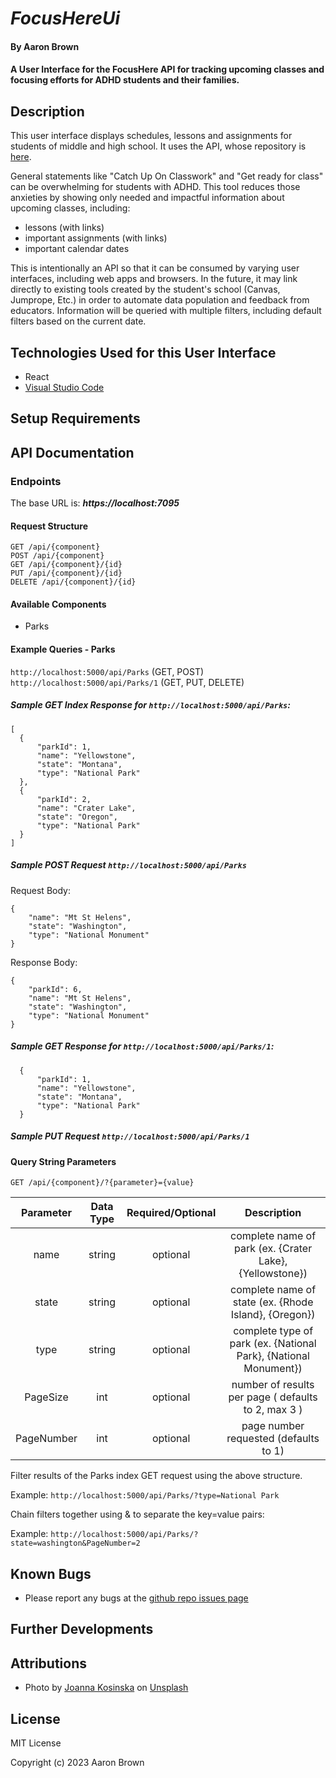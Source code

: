 
# _FocusHereUi_

#### By **Aaron Brown**

#### A User Interface for the FocusHere API for tracking upcoming classes and focusing efforts for ADHD students and their families.

## Description
This user interface displays schedules, lessons and assignments for students of middle and high school.  It uses the API, whose repository is [here](https://github.com/aaronvbrown/FocusHereApi.Solution).

General statements like "Catch Up On Classwork" and "Get ready for class" can be overwhelming for students with ADHD.  This tool reduces those anxieties by showing only needed and impactful information about upcoming classes, including:
  * lessons (with links)
  * important assignments (with links)
  * important calendar dates

This is intentionally an API so that it can be consumed by varying user interfaces, including web apps and browsers.  In the future, it may link directly to existing tools created by the student's school (Canvas, Jumprope, Etc.) in order to automate data population and feedback from educators. Information will be queried with multiple filters, including default filters based on the current date.


## Technologies Used for this User Interface

* React
* [Visual Studio Code](https://code.visualstudio.com/download)



## Setup Requirements


## API Documentation

### Endpoints
The base URL is: ***https://localhost:7095***

#### Request Structure
```
GET /api/{component}
POST /api/{component}
GET /api/{component}/{id}
PUT /api/{component}/{id}
DELETE /api/{component}/{id}
```

#### Available Components
- Parks

#### Example Queries - Parks

```http://localhost:5000/api/Parks``` (GET, POST)
```http://localhost:5000/api/Parks/1``` (GET, PUT, DELETE)

##### Sample GET Index Response for ```http://localhost:5000/api/Parks```:  
```
[
  {
      "parkId": 1,
      "name": "Yellowstone",
      "state": "Montana",
      "type": "National Park"
  },
  {
      "parkId": 2,
      "name": "Crater Lake",
      "state": "Oregon",
      "type": "National Park"
  }
]
```

##### Sample POST Request ```http://localhost:5000/api/Parks``` 


Request Body:
```
{
    "name": "Mt St Helens",
    "state": "Washington",
    "type": "National Monument"
}
```
Response Body:
```
{
    "parkId": 6,
    "name": "Mt St Helens",
    "state": "Washington",
    "type": "National Monument"
}
```

##### Sample GET Response for ```http://localhost:5000/api/Parks/1```:  
```
  {
      "parkId": 1,
      "name": "Yellowstone",
      "state": "Montana",
      "type": "National Park"
  }
```

##### Sample PUT Request ```http://localhost:5000/api/Parks/1``` 


#### Query String Parameters 
```GET /api/{component}/?{parameter}={value}```

| Parameter | Data Type | Required/Optional | Description |
| :---: | :---: | :---: | :---: |
| name | string | optional | complete name of park (ex. {Crater Lake}, {Yellowstone})
| state | string | optional | complete name of state (ex. {Rhode Island}, {Oregon})
| type | string | optional | complete type of park (ex. {National Park}, {National Monument})
| PageSize | int | optional | number of results per page ( defaults to 2, max 3 )
| PageNumber | int | optional | page number requested (defaults to 1)

Filter results of the Parks index GET request using the above structure.

Example:  ```http://localhost:5000/api/Parks/?type=National Park```

Chain filters together using & to separate the key=value pairs:

Example:  ```http://localhost:5000/api/Parks/?state=washington&PageNumber=2```




## Known Bugs
* Please report any bugs at the [github repo issues page](https://github.com/aaronvbrown/ParkFinderAPI.Solution/issues)

## Further Developments


## Attributions
* Photo by <a href="https://unsplash.com/@joannakosinska?utm_content=creditCopyText&utm_medium=referral&utm_source=unsplash">Joanna Kosinska</a> on <a href="https://unsplash.com/photos/two-gray-pencils-on-yellow-surface-1_CMoFsPfso?utm_content=creditCopyText&utm_medium=referral&utm_source=unsplash">Unsplash</a>


## License
MIT License



Copyright (c) 2023 Aaron Brown